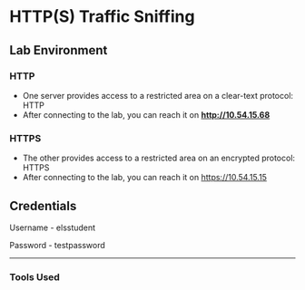 # HTTP(S) Traffic Sniffing

## Lab Environment

### HTTP

- One server provides access to a restricted area on a clear-text protocol: HTTP
- After connecting to the lab, you can reach it on **http://10.54.15.68**

### HTTPS

- The other provides access to a restricted area on an encrypted protocol: HTTPS
- After connecting to the lab, you can reach it on https://10.54.15.15

## Credentials

Username - elsstudent

Password - testpassword

---

### Tools Used